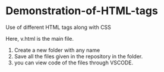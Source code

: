 # Demonstration-of-HTML-tags
Use of different HTML tags along with CSS

Here, v.html is the main file.

1. Create a new folder with any name
2. Save all the files given in the repository in the folder.
3. you can view code of the files through VSCODE.
